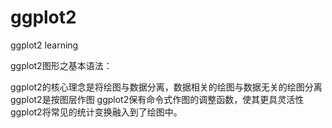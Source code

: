 # ggplot2
ggplot2 learning

ggplot2图形之基本语法：

ggplot2的核心理念是将绘图与数据分离，数据相关的绘图与数据无关的绘图分离
ggplot2是按图层作图
ggplot2保有命令式作图的调整函数，使其更具灵活性
ggplot2将常见的统计变换融入到了绘图中。
